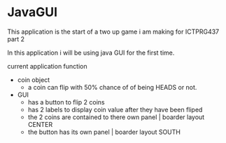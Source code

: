 # JavaGUI
This application is the start of a two up game i am making for ICTPRG437 part 2 

In this application i will be using java GUI for the first time.

current application function
- coin object
  - a coin can flip with 50% chance of of being HEADS or not.
- GUI
  - has a button to flip 2 coins
  - has 2 labels to display coin value after they have been fliped
  - the 2 coins are contained to there own panel | boarder layout CENTER
  - the button has its own panel | boarder layout SOUTH
